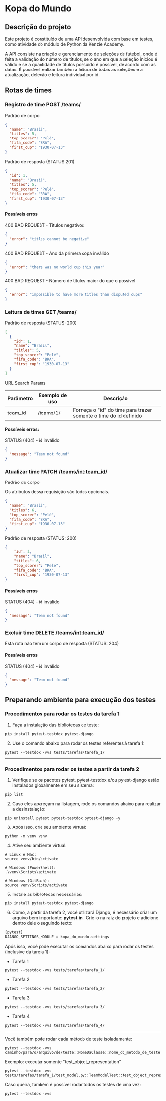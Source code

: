# Kopa do Mundo
## Descrição do projeto

Este projeto é constituído de uma API desenvolvida com base em testes, como atividade do módulo de Python da Kenzie Academy.

A API consiste na criação e gerenciamento de seleções de futebol, onde é feita a validação do número de títulos, se o ano em que a seleção iniciou é válido e se a quantidade de títulos possuído é possível, de acordo com as datas.
É possível realizar também a leitura de todas as seleções e a atualização, deleção e leitura individual por id.

## Rotas de times

### Registro de time POST /teams/
Padrão de corpo

```json
{
  "name": "Brasil",
  "titles": 5,
  "top_scorer": "Pelé",
  "fifa_code": "BRA",
  "first_cup": "1930-07-13"
}
```

Padrão de resposta (STATUS 201)

```json
{
  "id": 1,
  "name": "Brasil",
  "titles": 5,
  "top_scorer": "Pelé",
  "fifa_code": "BRA",
  "first_cup": "1930-07-13"
}
```

#### Possíveis erros

400 BAD REQUEST - Títulos negativos

```json
{
  "error": "titles cannot be negative"
}
```

400 BAD REQUEST - Ano da primera copa inválido

```json
{
  "error": "there was no world cup this year"
}
```

400 BAD REQUEST - Número de títulos maior do que o possível

```json
{
  "error": "impossible to have more titles than disputed cups"
}
```

### Leitura de times GET /teams/

Padrão de resposta (STATUS: 200)

```json
[
  {
    "id": 1,
    "name": "Brasil",
    "titles": 5,
    "top_scorer": "Pelé",
    "fifa_code": "BRA",
    "first_cup": "1930-07-13"
  }
]
```

URL Search Params

| Parâmetro | Exemplo de uso | Descrição                                                          |
| --------- | -------------- | ------------------------------------------------------------------ |
|  team_id  | /teams/1/      | Forneça o "id" do time para trazer somente o time do id definido   |

#### Possíveis erros:

STATUS (404) - id inválido

```json
{
  "message": "Team not found"
}
```

### Atualizar time PATCH /teams/<int:team_id>/

Padrão de corpo

Os atributos dessa requisição são todos opcionais.

```json
{
  "name": "Brasil",
  "titles": 6,
  "top_scorer": "Pelé",
  "fifa_code": "BRA",
  "first_cup": "1930-07-13"
}
```

Padrão de resposta (STATUS: 200)

```json
{
	"id": 2,
	"name": "Brasil",
	"titles": 6,
	"top_scorer": "Pelé",
	"fifa_code": "BRA",
	"first_cup": "1930-07-13"
}
```

#### Possíveis erros

STATUS (404) - id inválido

```json
{
  "message": "Team not found"
}
```

### Excluir time DELETE /teams/<int:team_id>/

Esta rota não tem um corpo de resposta (STATUS: 204)

#### Possíveis erros

STATUS (404) - id inválido

```json
{
  "message": "Team not found"
}
```

## Preparando ambiente para execução dos testes
### Procedimentos para rodar os testes da tarefa 1
1. Faça a instalação das bibliotecas de teste:
```shell
pip install pytest-testdox pytest-django
```
2. Use o comando abaixo para rodar os testes referentes à tarefa 1:
```shell
pytest --testdox -vvs tests/tarefas/tarefa_1/
```
---
### Procedimentos para rodar os testes a partir da tarefa 2
1. Verifique se os pacotes pytest, pytest-testdox e/ou pytest-django estão instalados globalmente em seu sistema:
```shell
pip list
```
2. Caso eles apareçam na listagem, rode os comandos abaixo para realizar a desinstalação:

```shell
pip uninstall pytest pytest-testdox pytest-django -y
```
3. Após isso, crie seu ambiente virtual:
```shell
python -m venv venv
```

4. Ative seu ambiente virtual:

```shell
# Linux e Mac:
source venv/bin/activate

# Windows (PowerShell):
.\venv\Scripts\activate

# Windows (GitBash):
source venv/Scripts/activate
```


5. Instale as bibliotecas necessárias:

```shell
pip install pytest-testdox pytest-django
```

6. Como, a partir da tarefa 2, você utilizará Django, é necessário criar um arquivo bem importante: **pytest.ini**. Crie-o na raiz do projeto e adicione dentro dele o seguindo texto:
```python
[pytest]
DJANGO_SETTINGS_MODULE = kopa_do_mundo.settings
```

Após isso, você pode executar os comandos abaixo para rodar os testes (inclusive da tarefa 1):
- Tarefa 1

```shell
pytest --testdox -vvs tests/tarefas/tarefa_1/
```

- Tarefa 2

```shell
pytest --testdox -vvs tests/tarefas/tarefa_2/
```

- Tarefa 3

```shell
pytest --testdox -vvs tests/tarefas/tarefa_3/
```

- Tarefa 4

```shell
pytest --testdox -vvs tests/tarefas/tarefa_4/
```

---

Você também pode rodar cada método de teste isoladamente:

```shell
pytest --testdox -vvs caminho/para/o/arquivo/de/teste::NomeDaClasse::nome_do_metodo_de_teste
```

Exemplo: executar somente "test_object_representation"

```shell
pytest --testdox -vvs tests/tarefas/tarefa_1/test_model.py::TeamModelTest::test_object_representation
```

Caso queira, também é possível rodar todos os testes de uma vez:
```shell
pytest --testdox -vvs
```
